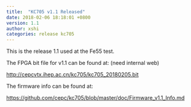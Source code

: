 ```yaml
---
title:  "KC705 v1.1 Released"
date: 2018-02-06 18:18:01 +0800
version: 1.1 
author: xshi 
categories: release kc705
---
```



This is the release 1.1 used at the Fe55 test.

The FPGA bit file for v1.1 can be found at: (need internal web)

<http://cepcvtx.ihep.ac.cn/kc705/kc705_20180205.bit>

The firmware info can be found at:

<https://github.com/cepc/kc705/blob/master/doc/Firmware_v1.1_Info.md>


